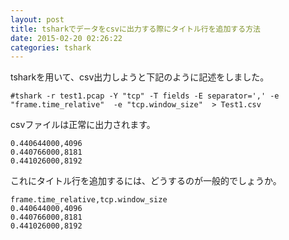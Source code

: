 ```yaml
---
layout: post
title: tsharkでデータをcsvに出力する際にタイトル行を追加する方法
date: 2015-02-20 02:26:22
categories: tshark
---
```

<!-- {% raw %} -->
<p>tsharkを用いて、csv出力しようと下記のように記述をしました。</p>

<pre><code>#tshark -r test1.pcap -Y "tcp" -T fields -E separator=',' -e "frame.time_relative"  -e "tcp.window_size"  &gt; Test1.csv
</code></pre>

<p>csvファイルは正常に出力されます。</p>

<pre><code>0.440644000,4096
0.440766000,8181
0.441026000,8192
</code></pre>

<p>これにタイトル行を追加するには、どうするのが一般的でしょうか。</p>

<pre><code>frame.time_relative,tcp.window_size
0.440644000,4096
0.440766000,8181
0.441026000,8192
</code></pre>
<!-- {% endraw %} -->
